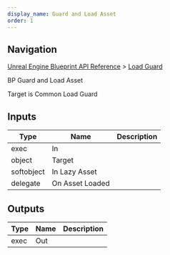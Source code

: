 ```yaml
---
display_name: Guard and Load Asset
order: 1
---
```

## Navigation

[Unreal Engine Blueprint API Reference](https://dev.epicgames.com/documentation/en-us/unreal-engine/BlueprintAPI) > [Load Guard](https://dev.epicgames.com/documentation/en-us/unreal-engine/BlueprintAPI/LoadGuard)

BP Guard and Load Asset

Target is Common Load Guard

## Inputs

| Type | Name | Description |
| --- | --- | --- |
| exec | In |  |
| object | Target |  |
| softobject | In Lazy Asset |  |
| delegate | On Asset Loaded |  |

## Outputs

| Type | Name | Description |
| --- | --- | --- |
| exec | Out |  |
